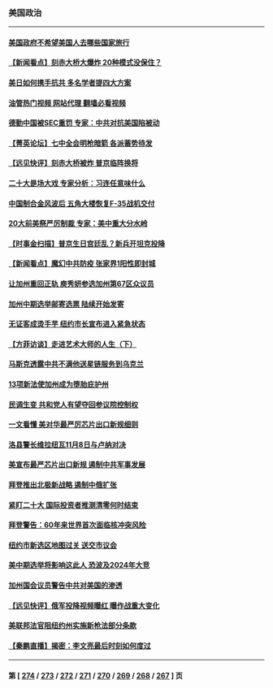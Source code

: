 ### 美国政治
---
#### [美国政府不希望美国人去哪些国家旅行](../../pages/ncid1078159/n13837562.md?10092045) 
#### [【新闻看点】刻赤大桥大爆炸 20种模式没保住？](../../pages/ncid1078159/n13841437.md?10092045) 
#### [美日如何携手抗共 多名学者提四大方案](../../pages/ncid1078159/n13839159.md?10092045) 
#### [油管热门视频 网站代理 翻墙必看视频](http://209.222.30.114:81/youtube.html?10092045)
#### [德勤中国被SEC重罚 专家：中共对抗美国陷被动](../../pages/ncid1078159/n13841588.md?10092045) 
#### [【菁英论坛】七中全会明枪暗箭 各派蓄势待发](../../pages/ncid1078159/n13841540.md?10092045) 
#### [【远见快评】刻赤大桥被炸 普京临阵换将](../../pages/ncid1078159/n13841578.md?10092045) 
#### [二十大是场大戏 专家分析：习连任意味什么](../../pages/ncid1078159/n13841544.md?10092045) 
#### [中国制合金风波后 五角大楼恢复F-35战机交付](../../pages/ncid1078159/n13841536.md?10092045) 
#### [20大前美祭严厉制裁 专家：美中重大分水岭](../../pages/ncid1078159/n13841523.md?10092045) 
#### [【时事金扫描】普京生日宫廷乱？新兵开坦克投降](../../pages/ncid1078159/n13841088.md?10092045) 
#### [【新闻看点】魔幻中共防疫 张家界1阳性即封城](../../pages/ncid1078159/n13841062.md?10092045) 
#### [让加州重回正轨 庾秀妍参选加州第67区众议员](../../pages/ncid1078159/n13841244.md?10092045) 
#### [加州中期选举邮寄选票 陆续开始发寄](../../pages/ncid1078159/n13841236.md?10092045) 
#### [无证客成烫手芋 纽约市长宣布进入紧急状态](../../pages/ncid1078159/n13841163.md?10092045) 
#### [【方菲访谈】走进艺术大师的人生（下）](../../pages/ncid1078159/n13841137.md?10092045) 
#### [马斯克透露中共不满他送星链服务到乌克兰](../../pages/ncid1078159/n13841104.md?10092045) 
#### [13项新法使加州成为堕胎庇护州](../../pages/ncid1078159/n13841136.md?10092045) 
#### [民调生变 共和党人有望夺回参议院控制权](../../pages/ncid1078159/n13841003.md?10092045) 
#### [一文看懂 美对华最严厉芯片出口新规细则](../../pages/ncid1078159/n13841067.md?10092045) 
#### [洛县警长维拉纽瓦11月8日与卢纳对决](../../pages/ncid1078159/n13841098.md?10092045) 
#### [美宣布最严芯片出口新规 遏制中共军事发展](../../pages/ncid1078159/n13841061.md?10092045) 
#### [拜登推出北极新战略 遏制中俄扩张](../../pages/ncid1078159/n13840956.md?10092045) 
#### [紧盯二十大  国际投资者推测清零何时结束](../../pages/ncid1078159/n13840862.md?10092045) 
#### [拜登警告：60年来世界首次面临核冲突风险](../../pages/ncid1078159/n13840558.md?10092045) 
#### [纽约市新选区地图过关 送交市议会](../../pages/ncid1078159/n13840497.md?10092045) 
#### [美中期选举将影响这此人 恐波及2024年大竞](../../pages/ncid1078159/n13840244.md?10092045) 
#### [加州国会议员警告中共对美国的渗透](../../pages/ncid1078159/n13840480.md?10092045) 
#### [【远见快评】俄军投降视频曝红 曝作战重大变化](../../pages/ncid1078159/n13840399.md?10092045) 
#### [美联邦法官阻纽约州实施新枪法部分条款](../../pages/ncid1078159/n13840407.md?10092045) 
#### [【秦鹏直播】揭密：李文亮最后时刻如何度过](../../pages/ncid1078159/n13840230.md?10092045) 

---
#### 第 [ [274](./274.md?10092045) / [273](./273.md?10092045) / [272](./272.md?10092045) / [271](./271.md?10092045) / [270](./270.md?10092045) / [269](./269.md?10092045) / [268](./268.md?10092045) / [267](./267.md?10092045) ] 页
